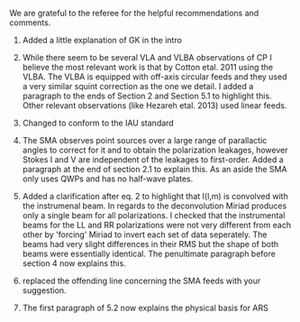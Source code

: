 We are grateful to the referee for the helpful recommendations and comments.

1. Added a little explanation of GK in the intro

2. While there seem to be several VLA and VLBA observations of CP I believe the most relevant work is that by Cotton etal. 2011 using the VLBA. The VLBA is equipped with off-axis circular feeds and they used a very similar squint correction as the one we detail. I added a paragraph to the ends of Section 2 and Section 5.1 to highlight this. Other relevant observations (like Hezareh etal. 2013) used linear feeds.

3. Changed to conform to the IAU standard

4. The SMA observes point sources over a large range of parallactic angles to correct for it and to obtain the polarization leakages, however Stokes I and V are independent of the leakages to first-order. Added a paragraph at the end of section 2.1 to explain this. As an aside the SMA only uses QWPs and has no half-wave plates.

5. Added a clarification after eq. 2 to highlight that I(l,m) is convolved with the instrumenal beam. In regards to the deconvolution Miriad produces only a single beam for all polarizations. I checked that the instrumental beams for the LL and RR polarizations were not very different from each other by 'forcing' Miriad to invert each set of data seperately. The beams had very slight differences in their RMS but the shape of both beams were essentially identical. The penultimate paragraph before section 4 now explains this.

6. replaced the offending line concerning the SMA feeds with your suggestion.

8. The first paragraph of 5.2 now explains the physical basis for ARS



